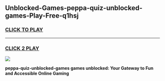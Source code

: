 
## Unblocked-Games-peppa-quiz-unblocked-games-Play-Free-q1hsj
<h3>
<a href="https://premium76.site?title=peppa-quiz-unblocked-games&ref=20M">CLICK TO PLAY</a></h3>
<hr>

<h3>
<a href="https://premium76.site?title=peppa-quiz-unblocked-games&ref=20M">CLICK 2 PLAY</a>
  
</h3>

<a href="https://premium76.site?title=peppa-quiz-unblocked-games&ref=19M"><img src="https://clearcache.store/games.png"></a>


**peppa-quiz-unblocked-games games unblocked: Your Gateway to Fun and Accessible Online Gaming**
